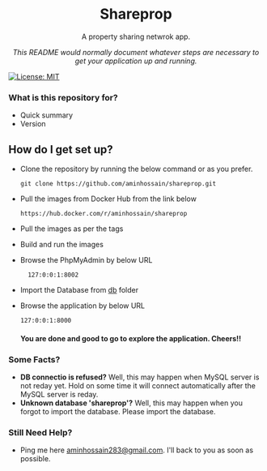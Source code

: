 <h1 align="center">Shareprop</h1>
<p align="center">A property sharing netwrok app.</p>

<p align="center"><em>This README would normally document whatever steps are necessary to get your application up and running.</em></p>

[![License: MIT](https://img.shields.io/badge/License-MIT-yellow.svg)](https://opensource.org/licenses/MIT)

### What is this repository for?

- Quick summary
- Version

## How do I get set up?

- Clone the repository by running the below command or as you prefer.

  ```
  git clone https://github.com/aminhossain/shareprop.git
  ```

- Pull the images from Docker Hub from the link below

  ```
  https://hub.docker.com/r/aminhossain/shareprop
  ```

- Pull the images as per the tags
- Build and run the images
- Browse the PhpMyAdmin by below URL
  ```
    127:0:0:1:8002
  ```
- Import the Database from [db](./db) folder
- Browse the application by below URL
  ```
  127:0:0:1:8000
  ```
  #### You are done and good to go to explore the application. Cheers!!

### Some Facts?

- **DB connectio is refused?** Well, this may happen when MySQL server is not reday yet. Hold on some time it will connect automatically after the MySQL server is reday.
- **Unknown database 'shareprop'?** Well, this may happen when you forgot to import the database. Please import the database.

### Still Need Help?

- Ping me here [aminhossain283@gmail.com](mailto:aminhossain283@gmail.com). I'll back to you as soon as possible.
